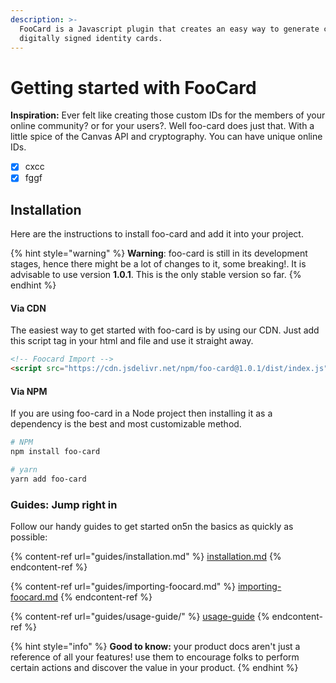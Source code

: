 ```yaml
---
description: >-
  FooCard is a Javascript plugin that creates an easy way to generate custom
  digitally signed identity cards.
---
```


# Getting started with FooCard

**Inspiration:** Ever felt like creating those custom IDs for the members of your online community? or for your users?. Well foo-card does just that. With a little spice of the Canvas API and cryptography. You can have unique online IDs.

* [x] cxcc
* [x] fggf

## Installation

Here are the instructions to install foo-card and add it into your project.

{% hint style="warning" %}
**Warning**: ​foo-card is still in its development stages, hence there might be a lot of changes to it, some breaking!. It is advisable to use version **1.0.1**. This is the only stable version so far.
{% endhint %}

#### Via CDN

The easiest way to get started with foo-card is by using our CDN. Just add this script tag in your html and file and use it straight away.

```html
<!-- Foocard Import -->
<script src="https://cdn.jsdelivr.net/npm/foo-card@1.0.1/dist/index.js" integrity="sha256-VxPCGijNh9pd4L4LIZljkRBZp262EO4tfk/uOS8coEw=" crossorigin="anonymous"></script>
```

#### Via NPM

If you are using foo-card in a Node project then installing it as a dependency is the best and most customizable method.

```bash
# NPM
npm install foo-card

# yarn
yarn add foo-card
```

### Guides: Jump right in

Follow our handy guides to get started on5n the basics as quickly as possible:

{% content-ref url="guides/installation.md" %}
[installation.md](guides/installation.md)
{% endcontent-ref %}

{% content-ref url="guides/importing-foocard.md" %}
[importing-foocard.md](guides/importing-foocard.md)
{% endcontent-ref %}

{% content-ref url="guides/usage-guide/" %}
[usage-guide](guides/usage-guide/)
{% endcontent-ref %}

{% hint style="info" %}
**Good to know:** your product docs aren't just a reference of all your features! use them to encourage folks to perform certain actions and discover the value in your product.
{% endhint %}
